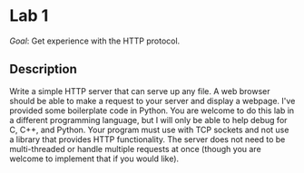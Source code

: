 # Lab 1

*Goal*: Get experience with the HTTP protocol.

## Description

Write a simple HTTP server that can serve up any file. A web browser should be able to make a request to your server and display a webpage. I've provided some boilerplate code in Python. You are welcome to do this lab in a different programming language, but I will only be able to help debug for C, C++, and Python. Your program must use with TCP sockets and not use a library that provides HTTP functionality. The server does not need to be multi-threaded or handle multiple requests at once (though you are welcome to implement that if you would like).
